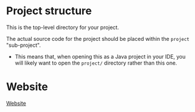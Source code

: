 # Project structure

This is the top-level directory for your project.

The actual source code for the project should be placed within the `project`
"sub-project".

* This means that, when opening this as a Java project in your IDE, you will
  likely want to open the `project/` directory rather than this one.

# Website

[Website](https://old-dominion-univ-cs350.github.io/cs350-project-s24-kdoua001/)